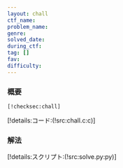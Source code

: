 ```yaml
---
layout: chall
ctf_name: 
problem_name: 
genre: 
solved_date: 
during_ctf: 
tag: []
fav: 
difficulty: 
---
```


### 概要

```
[!checksec:chall]
```

[!details:コード:(!src:chall.c:c)]

### 解法

[!details:スクリプト:(!src:solve.py:py)]
